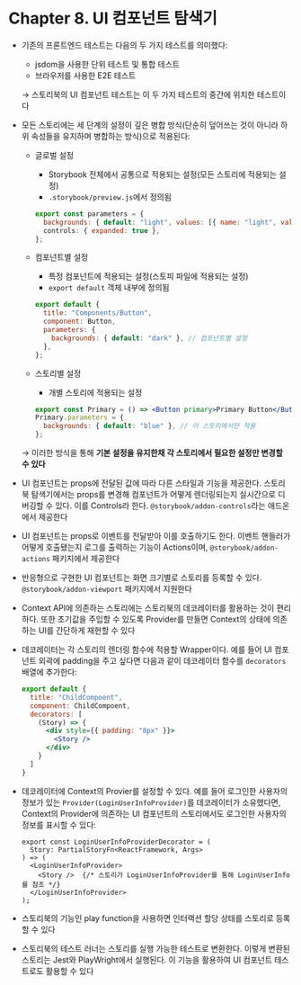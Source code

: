 # Chapter 8. UI 컴포넌트 탐색기

- 기존의 프론트엔드 테스트는 다음의 두 가지 테스트를 의미했다:
    - jsdom을 사용한 단위 테스트 및 통합 테스트
    - 브라우저를 사용한 E2E 테스트
    
    → 스토리북의 UI 컴포넌트 테스트는 이 두 가지 테스트의 중간에 위치한 테스트이다
    
- 모든 스토리에는 세 단계의 설정이 깊은 병합 방식(단순히 덮어쓰는 것이 아니라 하위 속성들을 유지하며 병합하는 방식)으로 적용된다:
    - 글로벌 설정
        - Storybook 전체에서 공통으로 적용되는 설정(모든 스토리에 적용되는 설정)
        - `.storybook/preview.js`에서 정의됨
        
        ```jsx
        export const parameters = {
          backgrounds: { default: "light", values: [{ name: "light", value: "#fff" }] }},
          controls: { expanded: true },
        };
        ```
        
    - 컴포넌트별 설정
        - 특정 컴포넌트에 적용되는 설정(스토피 파일에 적용되는 설정)
        - `export default` 객체 내부에 정의됨
        
        ```jsx
        export default {
          title: "Components/Button",
          component: Button,
          parameters: {
            backgrounds: { default: "dark" }, // 컴포넌트별 설정
          },
        };
        ```
        
    - 스토리별 설정
        - 개별 스토리에 적용되는 설정
        
        ```jsx
        export const Primary = () => <Button primary>Primary Button</Button>;
        Primary.parameters = {
          backgrounds: { default: "blue" }, // 이 스토리에서만 적용
        };
        ```
        
    
    → 이러한 방식을 통해 **기본 설정을 유지한채 각 스토리에서 필요한 설정만 변경할 수 있다**
    
- UI 컴포넌트는 props에 전달된 값에 따라 다른 스타일과 기능을 제공한다. 스토리북 탐색기에서는 props를 변경해 컴포넌트가 어떻게 렌더링되는지 실시간으로 디버깅할 수 있다. 이를 Controls라 한다. `@storybook/addon-controls`라는 애드온에서 제공한다
- UI 컴포넌트는 props로 이벤트를 전달받아 이를 호출하기도 한다. 이벤트 핸들러가 어떻게 호출됐는지 로그를 출력하는 기능이 Actions이며, `@storybook/addon-actions` 패키지에서 제공한다
- 반응형으로 구현한 UI 컴포넌트는 화면 크기별로 스토리를 등록할 수 있다. `@storybook/addon-viewport` 패키지에서 지원한다
- Context API에 의존하는 스토리에는 스토리북의 데코레이터를 활용하는 것이 편리하다. 또한 초기값을 주입할 수 있도록 Provider를 만들면 Context의 상태에 의존하는 UI를 간단하게 재현할 수 있다
- 데코레이터는 각 스토리의 렌더링 함수에 적용할 Wrapper이다. 예를 들어 UI 컴포넌트 외곽에 padding을 주고 싶다면 다음과 같이 데코레이터 함수를 `decorators` 배열에 추가한다:
    
    ```jsx
    export default {
      title: "ChildCompoent",
      component: ChildCompoent,
      decorators: [
        (Story) => {
          <div style={{ padding: "8px" }}>
            <Story />
          </div>
        }
      ]
    }
    ```
    
- 데코레이터에 Context의 Provier를 설정할 수 있다. 예를 들어 로그인한 사용자의 정보가 있는 `Provider(LoginUserInfoProvider)`를 데코레이터가 소유했다면, Context의 Provider에 의존하는 UI 컴포넌트의 스토리에서도 로그인한 사용자의 정보를 표시할 수 있다:
    
    ```tsx
    export const LoginUserInfoProviderDecorator = (
      Story: PartialStoryFn<ReactFramework, Args>
    ) => (
      <LoginUserInfoProvider>
        <Story />  {/* 스토리가 LoginUserInfoProvider를 통해 LoginUserInfo를 참조 */}
      </LoginUserInfoProvider>
    );
    ```
    
- 스토리북의 기능인 play function을 사용하면 인터랙션 할당 상태를 스토리로 등록할 수 있다
- 스토리북의 테스트 러너는 스토리를 실행 가능한 테스트로 변환한다. 이렇게 변환된 스토리는 Jest와 PlayWright에서 실행된다. 이 기능을 활용하여 UI 컴포넌트 테스트로도 활용할 수 있다